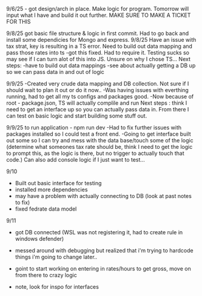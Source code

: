 9/6/25 - got design/arch in place. Make logic for program. Tomorrow will input what I have and build it out further. MAKE SURE TO MAKE A TICKET FOR THIS

9/8/25 got basic file structure & logic in first commit. Had to go back and install some dependicies for Mongo and express.
9/8/25 Have an issue with tax strat, key is resulting in a TS error. Need to build out data mapping and pass those rates into ts
    -got this fixed. Had to require it. Testing sucks so may see if I can turn alot of this into JS. Unsure on why I chose TS...
Next steps:
-have to build out data mappings
-see about actually getting a DB up so we can pass data in and out of logic  

9/9/25
    -Created very crude data mapping and DB collection. Not sure if I should wait to plan it out or do it now..
    -Was having issues with everthing running, had to get all my ts configs and packages good.
    -Now because of root - package.json, TS will actually complile and run
    Next steps : think I need to get an interface up so you can actually pass data in. From there I can test on basic logic and start building some stuff out.

9/9/25
 to run application - npm run dev
 -Had to fix further issues with packages installed so I could test a front end. 
 -Going to get interface built out some so I can try and mess with the data base/touch some of the logic (determine what someones tax rate should be, think I need to get the logic to prompt this, as the logic is there, but no trigger to actually touch that code.) Can also add console logic if I just want to test...

 9/10 
- Built out basic interface for testing
- installed more dependencies
- may have a problem with actually connecting to DB (look at past notes to fix)
- fixed fedrate data model

9/11
- got DB connected (WSL was not registering it, had to create rule in windows defender)
- messed around with debugging but realized that i'm trying to hardcode things i'm going to change later..
- goint to start working on entering in rates/hours to get gross, move on from there to crazy logic

- note, look for inspo for interfaces
